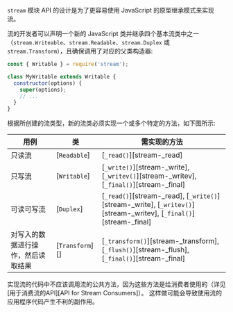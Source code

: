 
<!--type=misc-->

`stream` 模块 API 的设计是为了更容易使用 JavaScript 的原型继承模式来实现流。

流的开发者可以声明一个新的 JavaScript 类并继承四个基本流类中之一（`stream.Writeable`、`stream.Readable`、`stream.Duplex` 或 `stream.Transform`），且确保调用了对应的父类构造器:

<!-- eslint-disable no-useless-constructor -->
```js
const { Writable } = require('stream');

class MyWritable extends Writable {
  constructor(options) {
    super(options);
    // ...
  }
}
```

根据所创建的流类型，新的流类必须实现一个或多个特定的方法，如下图所示:

| 用例 | 类 | 需实现的方法 |
| -------- | ----- | ---------------------- |
| 只读流 | [`Readable`] | [`_read()`][stream-_read] |
| 只写流 | [`Writable`] | [`_write()`][stream-_write], [`_writev()`][stream-_writev], [`_final()`][stream-_final] |
| 可读可写流 | [`Duplex`] | [`_read()`][stream-_read], [`_write()`][stream-_write], [`_writev()`][stream-_writev], [`_final()`][stream-_final] |
| 对写入的数据进行操作，然后读取结果 | [`Transform`][] | [`_transform()`][stream-_transform], [`_flush()`][stream-_flush], [`_final()`][stream-_final] |

实现流的代码中不应该调用流的公共方法，因为这些方法是给消费者使用的（详见[用于消费流的API][API for Stream Consumers]）。
这样做可能会导致使用流的应用程序代码产生不利的副作用。

